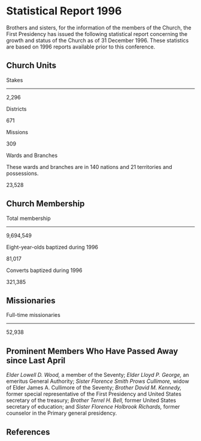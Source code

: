 # Statistical Report 1996

Brothers and sisters, for the information of the members of the Church, the
First Presidency has issued the following statistical report concerning the
growth and status of the Church as of 31 December 1996. These statistics are
based on 1996 reports available prior to this conference.

## Church Units

Stakes  
  
---  
  
2,296  
  
Districts  
  
671  
  
Missions  
  
309  
  
Wards and Branches

These wards and branches are in 140 nations and 21 territories and
possessions.  
  
23,528  
  
## Church Membership

Total membership  
  
---  
  
9,694,549  
  
Eight-year-olds baptized during 1996  
  
81,017  
  
Converts baptized during 1996  
  
321,385  
  
## Missionaries

Full-time missionaries  
  
---  
  
52,938  
  
## Prominent Members Who Have Passed Away since Last April

_Elder Lowell D. Wood,_ a member of the Seventy; _Elder Lloyd P. George,_ an
emeritus General Authority; _Sister Florence Smith Prows Cullimore,_ widow of
Elder James A. Cullimore of the Seventy; _Brother David M. Kennedy,_ former
special representative of the First Presidency and United States secretary of
the treasury; _Brother Terrel H. Bell,_ former United States secretary of
education; and _Sister Florence Holbrook Richards,_ former counselor in the
Primary general presidency.

## References

